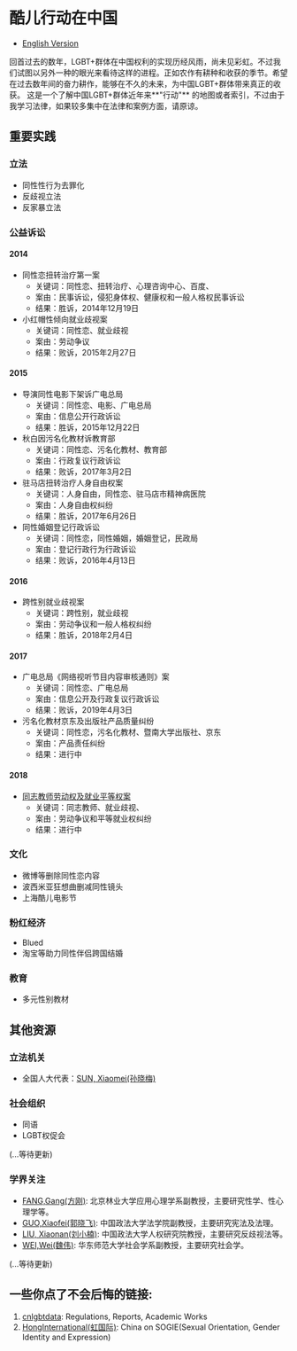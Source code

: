 # 酷儿行动在中国

* [English Version](./README.md)

回首过去的数年，LGBT+群体在中国权利的实现历经风雨，尚未见彩虹。不过我们试图以另外一种的眼光来看待这样的进程。正如农作有耕种和收获的季节。希望在过去数年间的奋力耕作，能够在不久的未来，为中国LGBT+群体带来真正的收获。
这是一个了解中国LGBT+群体近年来**"行动"** 的地图或者索引，不过由于我学习法律，如果较多集中在法律和案例方面，请原谅。

## 重要实践

### 立法
* 同性性行为去罪化
* 反歧视立法
* 反家暴立法

### 公益诉讼
#### 2014
* 同性恋扭转治疗第一案
  * 关键词：同性恋、扭转治疗、心理咨询中心、百度、
  * 案由：民事诉讼，侵犯身体权、健康权和一般人格权民事诉讼
  * 结果：胜诉，2014年12月19日
* 小红帽性倾向就业歧视案
  * 关键词：同性恋、就业歧视
  * 案由：劳动争议
  * 结果：败诉，2015年2月27日

#### 2015
* 导演同性电影下架诉广电总局
  * 关键词：同性恋、电影、广电总局
  * 案由：信息公开行政诉讼
  * 结果：胜诉，2015年12月22日
* 秋白因污名化教材诉教育部
  * 关键词：同性恋、污名化教材、教育部
  * 案由：行政复议行政诉讼
  * 结果：败诉，2017年3月2日
* 驻马店扭转治疗人身自由权案
  * 关键词：人身自由，同性恋、驻马店市精神病医院
  * 案由：人身自由权纠纷
  * 结果：胜诉，2017年6月26日
* 同性婚姻登记行政诉讼
  * 关键词：同性恋，同性婚姻，婚姻登记，民政局
  * 案由：登记行政行为行政诉讼
  * 结果：败诉，2016年4月13日

#### 2016
* 跨性别就业歧视案
  * 关键词：跨性别，就业歧视
  * 案由：劳动争议和一般人格权纠纷
  * 结果：胜诉，2018年2月4日

#### 2017
* 广电总局《网络视听节目内容审核通则》案
  * 关键词：同性恋、广电总局
  * 案由：信息公开及行政复议行政诉讼
  * 结果：败诉，2019年4月3日
* 污名化教材京东及出版社产品质量纠纷
  * 关键词：同性恋，污名化教材、暨南大学出版社、京东
  * 案由：产品责任纠纷
  * 结果：进行中

#### 2018
* [同志教师劳动权及就业平等权案](./mingjue.md)
  * 关键词：同志教师、就业歧视、
  * 案由：劳动争议和平等就业权纠纷
  * 结果：进行中

### 文化
* 微博等删除同性恋内容
* 波西米亚狂想曲删减同性镜头
* 上海酷儿电影节

### 粉红经济
* Blued
* 淘宝等助力同性伴侣跨国结婚

### 教育
* 多元性别教材


## 其他资源

### 立法机关
* 全国人大代表：[SUN, Xiaomei(孙晓梅)](http://www.cwu.edu.cn/xww/kyxz/47972.htm)


### 社会组织

* 同语
* LGBT权促会

(...等待更新)

### 学界关注
* [FANG,Gang(方刚)](https://baike.baidu.com/item/方刚/9478294?fr=aladdin): 北京林业大学应用心理学系副教授，主要研究性学、性心理学等。
* [GUO,Xiaofei(郭晓飞)](http://fxy.cupl.edu.cn/info/1091/2610.htm): 中国政法大学法学院副教授，主要研究宪法及法理。
* [LIU, Xiaonan(刘小楠)](http://rqyjy.cupl.edu.cn/info/1031/1702.htm): 中国政法大学人权研究院教授，主要研究反歧视法等。
* [WEI,Wei(魏伟)](https://www.douban.com/note/558790908/): 华东师范大学社会学系副教授，主要研究社会学。

 (...等待更新)


## 一些你点了不会后悔的链接:

1. [cnlgbtdata](https://cnlgbtdata.com/): Regulations, Reports, Academic Works
2. [HongInternational(虹国际)](http://rainbowun.org): China on SOGIE(Sexual Orientation, Gender Identity and Expression)

